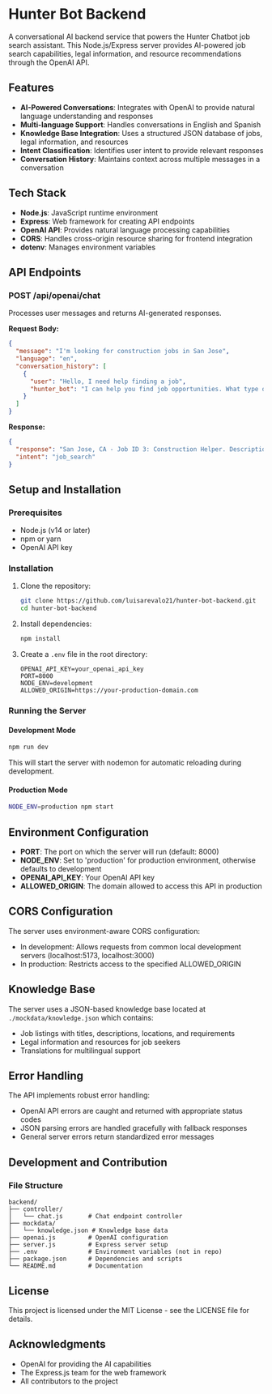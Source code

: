 # Hunter Bot Backend

A conversational AI backend service that powers the Hunter Chatbot job search assistant. This Node.js/Express server provides AI-powered job search capabilities, legal information, and resource recommendations through the OpenAI API.

## Features

- **AI-Powered Conversations**: Integrates with OpenAI to provide natural language understanding and responses
- **Multi-language Support**: Handles conversations in English and Spanish
- **Knowledge Base Integration**: Uses a structured JSON database of jobs, legal information, and resources
- **Intent Classification**: Identifies user intent to provide relevant responses
- **Conversation History**: Maintains context across multiple messages in a conversation

## Tech Stack

- **Node.js**: JavaScript runtime environment
- **Express**: Web framework for creating API endpoints
- **OpenAI API**: Provides natural language processing capabilities
- **CORS**: Handles cross-origin resource sharing for frontend integration
- **dotenv**: Manages environment variables

## API Endpoints

### POST /api/openai/chat

Processes user messages and returns AI-generated responses.

**Request Body:**

```json
{
  "message": "I'm looking for construction jobs in San Jose",
  "language": "en",
  "conversation_history": [
    {
      "user": "Hello, I need help finding a job",
      "hunter_bot": "I can help you find job opportunities. What type of work are you looking for?"
    }
  ]
}
```

**Response:**

```json
{
  "response": "San Jose, CA - Job ID 3: Construction Helper. Description: Support carpenters and builders at construction sites. Requirements: Work permit (EAD), physically fit, safety training (can be provided). Would you like to apply or see more details, or should I look for additional opportunities nearby?",
  "intent": "job_search"
}
```

## Setup and Installation

### Prerequisites

- Node.js (v14 or later)
- npm or yarn
- OpenAI API key

### Installation

1. Clone the repository:

   ```bash
   git clone https://github.com/luisarevalo21/hunter-bot-backend.git
   cd hunter-bot-backend
   ```

2. Install dependencies:

   ```bash
   npm install
   ```

3. Create a `.env` file in the root directory:
   ```
   OPENAI_API_KEY=your_openai_api_key
   PORT=8000
   NODE_ENV=development
   ALLOWED_ORIGIN=https://your-production-domain.com
   ```

### Running the Server

#### Development Mode

```bash
npm run dev
```

This will start the server with nodemon for automatic reloading during development.

#### Production Mode

```bash
NODE_ENV=production npm start
```

## Environment Configuration

- **PORT**: The port on which the server will run (default: 8000)
- **NODE_ENV**: Set to 'production' for production environment, otherwise defaults to development
- **OPENAI_API_KEY**: Your OpenAI API key
- **ALLOWED_ORIGIN**: The domain allowed to access this API in production

## CORS Configuration

The server uses environment-aware CORS configuration:

- In development: Allows requests from common local development servers (localhost:5173, localhost:3000)
- In production: Restricts access to the specified ALLOWED_ORIGIN

## Knowledge Base

The server uses a JSON-based knowledge base located at `./mockdata/knowledge.json` which contains:

- Job listings with titles, descriptions, locations, and requirements
- Legal information and resources for job seekers
- Translations for multilingual support

## Error Handling

The API implements robust error handling:

- OpenAI API errors are caught and returned with appropriate status codes
- JSON parsing errors are handled gracefully with fallback responses
- General server errors return standardized error messages

## Development and Contribution

### File Structure

```
backend/
├── controller/
│   └── chat.js       # Chat endpoint controller
├── mockdata/
│   └── knowledge.json # Knowledge base data
├── openai.js         # OpenAI configuration
├── server.js         # Express server setup
├── .env              # Environment variables (not in repo)
├── package.json      # Dependencies and scripts
└── README.md         # Documentation
```

## License

This project is licensed under the MIT License - see the LICENSE file for details.

## Acknowledgments

- OpenAI for providing the AI capabilities
- The Express.js team for the web framework
- All contributors to the project
